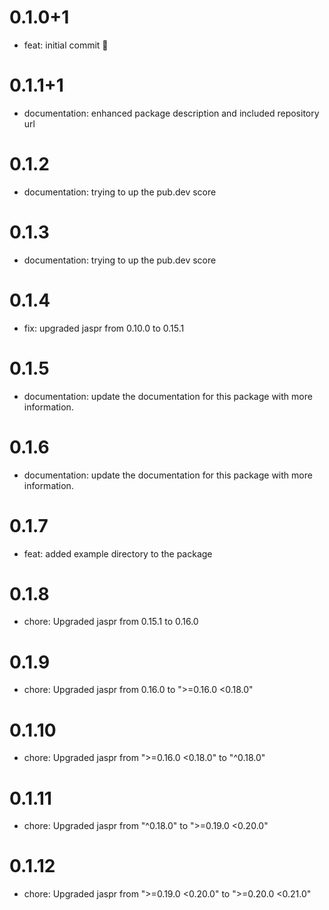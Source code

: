 # 0.1.0+1

- feat: initial commit 🎉

# 0.1.1+1

- documentation: enhanced package description and included repository url

# 0.1.2

- documentation: trying to up the pub.dev score

# 0.1.3

- documentation: trying to up the pub.dev score

# 0.1.4

- fix: upgraded jaspr from 0.10.0 to 0.15.1

# 0.1.5

- documentation: update the documentation for this package with more information.

# 0.1.6

- documentation: update the documentation for this package with more information.

# 0.1.7

- feat: added example directory to the package

# 0.1.8

- chore: Upgraded jaspr from 0.15.1 to 0.16.0

# 0.1.9

- chore: Upgraded jaspr from 0.16.0 to ">=0.16.0 <0.18.0"

# 0.1.10

- chore: Upgraded jaspr from ">=0.16.0 <0.18.0" to "^0.18.0"

# 0.1.11

- chore: Upgraded jaspr from "^0.18.0" to ">=0.19.0 <0.20.0"

# 0.1.12

- chore: Upgraded jaspr from ">=0.19.0 <0.20.0" to ">=0.20.0 <0.21.0"
